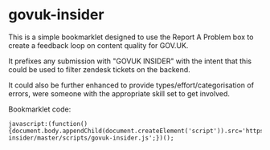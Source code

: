 govuk-insider
=============

This is a simple bookmarklet designed to use the Report A Problem box to create a feedback loop on content quality for GOV.UK. 

It prefixes any submission with "GOVUK INSIDER" with the intent that this could be used to filter zendesk tickets on the backend.

It could also be further enhanced to provide types/effort/categorisation of errors, were someone with the appropriate skill set to get involved.

Bookmarklet code: 

```
javascript:(function(){document.body.appendChild(document.createElement('script')).src='https://raw.githubusercontent.com/rjc123/govuk-insider/master/scripts/govuk-insider.js';})();
```
